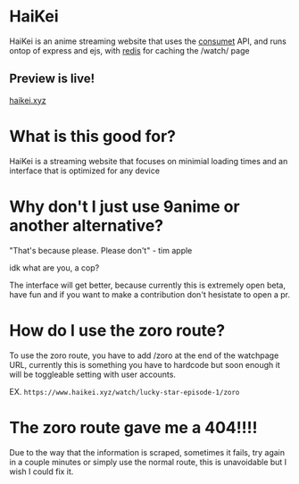 # HaiKei
HaiKei is an anime streaming website that uses the [consumet](https://github.com/consumet/api.consumet.org) API, and runs ontop of express and ejs, with [redis](https://redis.io/) for caching the /watch/ page

## Preview is live!
[haikei.xyz](https://haikei.xyz)

# What is this good for? 
HaiKei is a streaming website that focuses on minimial loading times and an interface that is optimized for any device

# Why don't I just use 9anime or another alternative?

"That's because please. Please don't" - tim apple

idk what are you, a cop?

The interface will get better, because currently this is extremely open beta, have fun and if you want to make a contribution don't hesistate to open a pr.

# How do I use the zoro route? 

To use the zoro route, you have to add /zoro at the end of the watchpage URL, currently this is something you have to hardcode but soon enough it will be toggleable setting with user accounts.

EX. `https://www.haikei.xyz/watch/lucky-star-episode-1/zoro`

# The zoro route gave me a 404!!!!

Due to the way that the information is scraped, sometimes it fails, try again in a couple minutes or simply use the normal route, this is unavoidable but I wish I could fix it.
